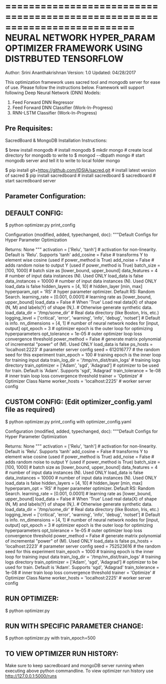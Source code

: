 ==========================================================================
NEURAL NETWORK HYPER_PARAM OPTIMIZER FRAMEWORK USING DISTRBUTED TENSORFLOW
==========================================================================
Author: Srini Ananthakrishnan
Version: 1.0
Updated: 04/28/2017

This optimization framework uses sacred tool and mongodb server for ease of use. Please follow the instructions below.
Framework will support following Deep Neural Network (DNN) Models:
1) Feed Forward DNN Regressor
2) Feed Forward DNN Classifier (Work-In-Progress)
3) RNN-LSTM Classifier (Work-In-Progress)

Pre Requisites:
--------------
SacredBoard & MongoDB Installation Instructions:

$ brew install mongodb # install mongodb
$ mkdir mongo # create local directory for mongodb to write to
$ mongod --dbpath mongo # start mongodb server and tell it to write to local folder mongo

$ pip install git+https://github.com/IDSIA/sacred.git # install latest version of sacred
$ pip install sacredboard # install sacredboard
$ sacredboard # start sacredboard server

Parameter Configuration:
------------------------

DEFAULT CONFIG:
--------------

$ python optimizer.py print_config

Configuration (modified, added, typechanged, doc):
  """Default Configs for Hyper Parameter Optimization

  Returns:
       None
  """
  activation = ['Relu', 'tanh']      # activation for non-linearity. Default is 'Relu'. Supports 'tanh'
  add_cosine = False                 # transforms Y to element wise cosine (used if power_method is True)
  add_noise = False                  # adds random noise to output Y (used if power_method is True)
  batch_size = [100, 1000]           # batch size as [lower_bound, upper_bound]
  data_features = 4                  # number of input data instances (N). Used ONLY load_data is false
  data_instances = 10000             # number of input data instances (N). Used ONLY load_data is false
  hidden_layers = [4, 10]            # hidden_layer [min, max]
  hyperparam_opt = 'RS'              # hyper parameter optimizer. Default RS: Random Search.
  learning_rate = [0.001, 0.0001]    # learning rate as [lower_bound, upper_bound]
  load_data = False                  # When 'True' Load real data(X) of shape (N, M) and labels(Y) of shape (N,).
                                     # Otherwise generate synthetic data.
  load_data_dir = '/tmp/some_dir'    # Real data directory (like Boston, Iris, etc.)
  logging_level = ['critical', 'error', 'warning', 'info', 'debug', 'notset']    # Default is info.
  nn_dimensions = [4, 1]             # number of neural network nodes for [input, output]
  opt_epoch = 3                      # optimizer epoch is the outer loop for optimizing hyperparameters
  opt_tolerance = 1e-05              # outer optimizer loop loss convergence threshold
  power_method = False               # generate matrix polynomial of incremental "power" of (M). Used ONLY load_data is false
  ps_hosts = 'localhost:2223'        # parameter server config
  seed = 612016777                   # the random seed for this experiment
  train_epoch = 100                  # training epoch is the inner loop for training input data
  train_log_dir = '/tmp/nn_dist/train_logs'    # training logs directory
  train_optimizer = ['Adam', 'sgd', 'Adagrad'] # optimizer to be used for train. Default is 'Adam'. Supports 'sgd', 'Adagrad'
  train_tolerance = 1e-08            # inner train loop loss convergence threshold
  trainer = 'Optimize'               # Optimizer Class Name
  worker_hosts = 'localhost:2225'    # worker server config
  
  CUSTOM CONFIG: (Edit optimizer_config.yaml file as required)
  -------------
  $ python optimizer.py print_config with optimizer_config.yaml
  
Configuration (modified, added, typechanged, doc):
  """Default Configs for Hyper Parameter Optimization

  Returns:
       None
  """
  activation = ['Relu', 'tanh']      # activation for non-linearity. Default is 'Relu'. Supports 'tanh'
  add_cosine = False                 # transforms Y to element wise cosine (used if power_method is True)
  add_noise = False                  # adds random noise to output Y (used if power_method is True)
  batch_size = [100, 1000]           # batch size as [lower_bound, upper_bound]
  data_features = 4                  # number of input data instances (N). Used ONLY load_data is false
  data_instances = 10000             # number of input data instances (N). Used ONLY load_data is false
  hidden_layers = [4, 10]            # hidden_layer [min, max]
  hyperparam_opt = 'RS'              # hyper parameter optimizer. Default RS: Random Search.
  learning_rate = [0.001, 0.0001]    # learning rate as [lower_bound, upper_bound]
  load_data = False                  # When 'True' Load real data(X) of shape (N, M) and labels(Y) of shape (N,). 
                                     # Otherwise generate synthetic data.
  load_data_dir = '/tmp/some_dir'    # Real data directory (like Boston, Iris, etc.)
  logging_level = ['critical', 'error', 'warning', 'info', 'debug', 'notset']    # Default is info.
  nn_dimensions = [4, 1]             # number of neural network nodes for [input, output]
  opt_epoch = 3                      # optimizer epoch is the outer loop for optimizing hyperparameters
  opt_tolerance = 1e-05              # outer optimizer loop loss convergence threshold
  power_method = False               # generate matrix polynomial of incremental "power" of (M). Used ONLY load_data is false
  ps_hosts = 'localhost:2223'        # parameter server config
  seed = 752523616                   # the random seed for this experiment
  train_epoch = 1000                 # training epoch is the inner loop for training input data
  train_log_dir = '/tmp/nn_dist/train_logs'    # training logs directory
  train_optimizer = ['Adam', 'sgd', 'Adagrad'] # optimizer to be used for train. Default is 'Adam'. Supports 'sgd', 'Adagrad'
  train_tolerance = 1e-08            # inner train loop loss convergence threshold
  trainer = 'Optimize'               # Optimizer Class Name
  worker_hosts = 'localhost:2225'    # worker server config
  
  RUN OPTIMIZER:
  --------------
  $ python optimizer.py
  
  RUN WITH SPECIFIC PARAMETER CHANGE:
  ----------------------------------
  $ python optimizer.py with train_epoch=500
  
  TO VIEW OPTIMIZER RUN HISTORY:
  -----------------------------
  Make sure to keep sacredboard and mongoDB server running when executing above python commandline.
  To view optimizer run history use http://127.0.0.1:5000/runs


  
